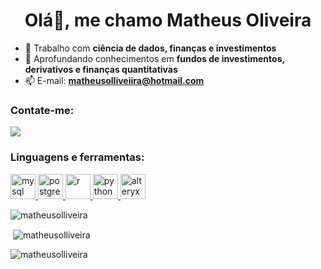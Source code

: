 <h1 align="center">
  Olá👋, me chamo Matheus Oliveira
</h1>


- 🔭 Trabalho com **ciência de dados, finanças e investimentos**
- 🌱 Aprofundando conhecimentos em **fundos de investimentos, derivativos e finanças quantitativas**
- 📫 E-mail: **matheusolliveiira@hotmail.com**

<h3 align="left">
  Contate-me:
</h3>

<div> 
  <a href="https://www.linkedin.com/in/matheussoaresdeoliveira/" target="_blank"><img src="https://img.shields.io/badge/-LinkedIn-%230077B5?style=for-the-badge&logo=linkedin&logoColor=white" target="_blank"></a> 
</div>

<h3 align="left">
  Linguagens e ferramentas:
</h3>

<p align="left">
  <a href="https://www.microsoft.com/en-us/sql-server" target="_blank" rel="noreferrer"> <img src="https://www.svgrepo.com/show/303229/microsoft-sql-server-logo.svg" alt="mysql" width="40" height="40"/> </a>
  <a href="https://www.postgresql.org/" target="_blank" rel="noreferrer"> <img src="https://www.postgresql.org/media/img/about/press/elephant.png" alt="postgres" width="40" height="40"/> </a>
  <a href="https://www.r-project.org/" target="_blank" rel="noreferrer"> <img src="https://www.r-project.org/Rlogo.png" alt="r" width="40" height="40"/> </a>
  <a href="https://www.python.org" target="_blank" rel="noreferrer"> <img src="[https://raw.githubusercontent.com/devicons/devicon/master/icons/python/python-original.svg](https://www.python.org/static/img/python-logo.png)" alt="python" width="40" height="40"/> </a>
  <a href="https://www.alteryx.com/pt-br" target="_blank" rel="noreferrer"> <img src="https://encrypted-tbn0.gstatic.com/images?q=tbn:ANd9GcQNYi-7q0-2FnxoCEcuyGm10-WGaTH_WPGGng&usqp=CAU" alt="alteryx" width="40" height="40"/> </a>
</p>

<p>
  <img align="center" src="https://github-readme-stats.vercel.app/api/top-langs?username=matheusolliveira&show_icons=true&locale=pt-br&layout=compact&theme=dark" alt="matheusolliveira" />
</p>
<p>
  &nbsp;<img align="center" src="https://github-readme-stats.vercel.app/api?username=matheusolliveira&show_icons=true&locale=pt-br&theme=dark" alt="matheusolliveira" />
</p>
<p>
  <img align="center" src="https://github-readme-streak-stats.herokuapp.com/?user=matheusolliveira&theme=dark&locale=pt-br" alt="matheusolliveira" />
</p>

